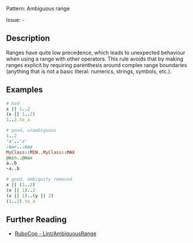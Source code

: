 Pattern: Ambiguous range

Issue: -

## Description

Ranges have quite low precedence, which leads to unexpected behaviour when using a range with other operators. This rule avoids that by making ranges explicit by requiring parenthesis around complex range boundaries (anything that is not a basic literal: numerics, strings, symbols, etc.).

## Examples

```ruby
# bad
x || 1..2
(x || 1..2)
1..2.to_a

# good, unambiguous
1..2
'a'..'z'
:bar..:baz
MyClass::MIN..MyClass::MAX
@min..@max
a..b
-a..b

# good, ambiguity removed
x || (1..2)
(x || 1)..2
(x || 1)..(y || 2)
(1..2).to_a
```

## Further Reading

* [RuboCop - Lint/AmbiguousRange](https://docs.rubocop.org/rubocop/cops_lint.html#lintambiguousrange)
